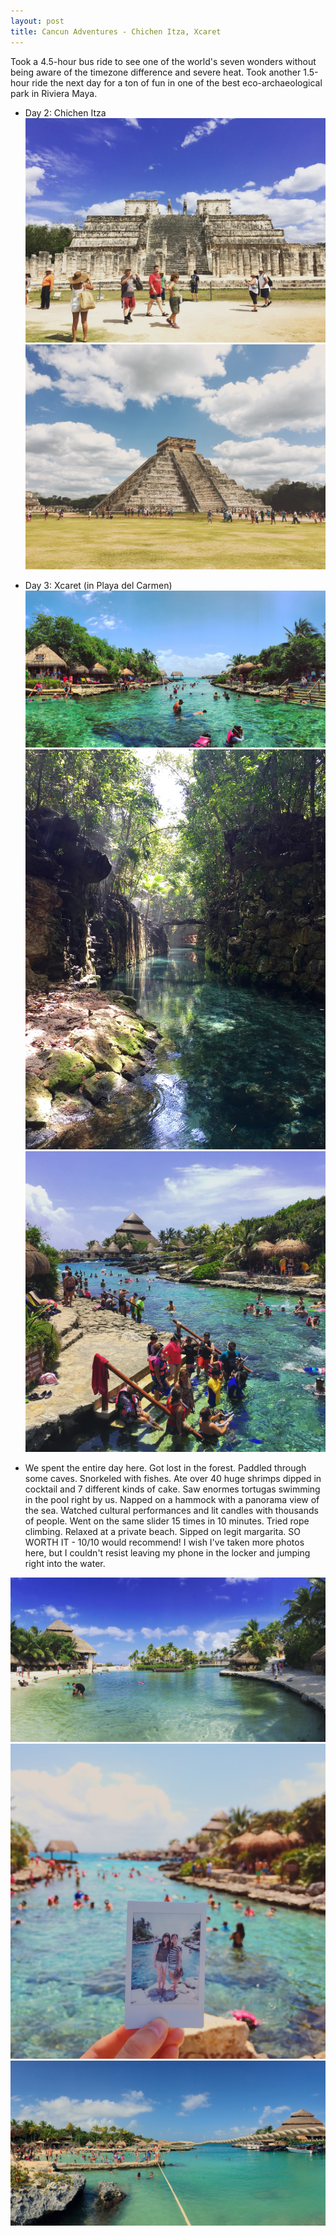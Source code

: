 ```yaml
---
layout: post
title: Cancun Adventures - Chichen Itza, Xcaret 
---
```


Took a 4.5-hour bus ride to see one of the world's seven wonders without being aware of the timezone difference and severe heat. 
Took another 1.5-hour ride the next day for a ton of fun in one of the best eco-archaeological park in Riviera Maya.

* Day 2: Chichen Itza 
![Chichen Itza 1](/images/chichenitza-1.jpg)
![Chichen Itza 2](/images/chichenitza-2.jpg)

* Day 3: Xcaret (in Playa del Carmen)
![Xcaret 3](/images/xcaret-3.jpg)
![Xcaret 4](/images/xcaret-4.jpg)
![Xcaret 2](/images/xcaret-2.jpg)

* We spent the entire day here. Got lost in the forest. Paddled through some caves. Snorkeled with fishes. Ate over 40 huge shrimps dipped in cocktail and 7 different kinds of cake. 
Saw enormes tortugas swimming in the pool right by us. Napped on a hammock with a panorama view of the sea. Watched cultural performances and lit candles with thousands of people.
Went on the same slider 15 times in 10 minutes. Tried rope climbing. Relaxed at a private beach. Sipped on legit margarita. SO WORTH IT - 10/10 would recommend!
I wish I've taken more photos here, but I couldn't resist leaving my phone in the locker and jumping right into the water. 

![Xcaret 1](/images/xcaret-1.jpg)
![Xcaret 6](/images/xcaret-6.jpg)
![Xcaret 7](/images/xcaret-7.jpg)

